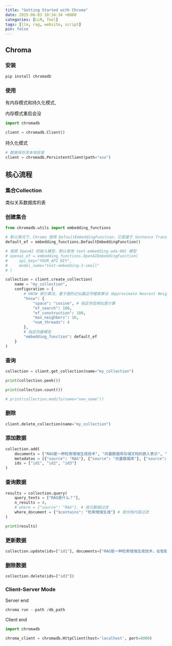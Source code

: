 ```yaml
---
title: "Getting Started with Chroma"
date: 2025-06-03 10:34:34 +0800
categories: [LLM, Tool]
tags: [llm, rag, website, script]
pin: false
---
```


## Chroma

### 安装

```python
pip install chromadb
```

### 使用

有内存模式和持久化模式,

内存模式重启会没

```python
import chromadb

client = chromadb.Client()
```

持久化模式

```python
# 数据保存至本地目录
client = chromadb.PersistentClient(path="xxx")
```

## 核心流程

### 集合Collection

类似关系数据库的表

### 创建集合

```python
from chromadb.utils import embedding_functions

# 默认情况下，Chroma 使用 DefaultEmbeddingFunction，它是基于 Sentence Transformers 的 MiniLM-L6-v2 模型
default_ef = embedding_functions.DefaultEmbeddingFunction()

# 使用 OpenAI 的嵌入模型，默认使用 text-embedding-ada-002 模型
# openai_ef = embedding_functions.OpenAIEmbeddingFunction(
#     api_key="YOUR_API_KEY",
#     model_name="text-embedding-3-small"
# )

collection = client.create_collection(
    name = "my_collection",
    configuration = {
        # HNSW 索引算法，基于图的近似最近邻搜索算法（Approximate Nearest Neighbor，ANN）
        "hnsw": {
            "space": "cosine", # 指定余弦相似度计算
            "ef_search": 100,
            "ef_construction": 100,
            "max_neighbors": 16,
            "num_threads": 4
        },
        # 指定向量模型
        "embedding_function": default_ef
    }
)
```

### 查询

```python
collection = client.get_collection(name="my_collection")

print(collection.peek())

print(collection.count())

# print(collection.modify(name="new_name"))
```

### 删除

```python
client.delete_collection(name="my_collection")
```

### 添加数据

```python
collection.add(
    documents = ["RAG是一种检索增强生成技术", "向量数据库存储文档的嵌入表示", "在机器学习领域，智能体（Agent）通常指能够感知环境、做出决策并采取行动以实现特定目标的实体"],
    metadatas = [{"source": "RAG"}, {"source": "向量数据库"}, {"source": "Agent"}],
    ids = ["id1", "id2", "id3"]
)

```

### 查询数据

```python
results = collection.query(
    query_texts = ["RAG是什么？"],
    n_results = 4,
    # where = {"source": "RAG"}, # 按元数据过滤
    where_document = {"$contains": "检索增强生成"} # 按文档内容过滤
)

print(results)
```

### 更新数据

```python
collection.update(ids=["id1"], documents=["RAG是一种检索增强生成技术，在智能客服系统中大量使用"])
```

### 删除数据

```python
collection.delete(ids=["id3"])
```

### Client-Server Mode

Server end

```python
chroma run --path /db_path
```

Client end

```python
import chromadb

chroma_client = chromadb.HttpClient(host='localhost', port=8000)
```

